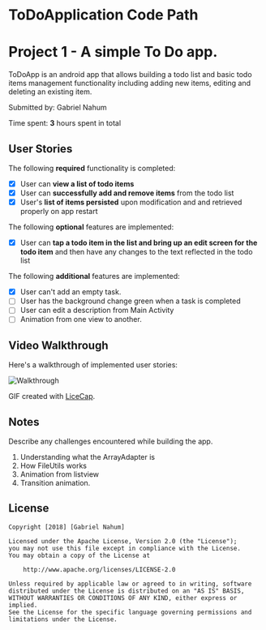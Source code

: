 # ToDoApplication Code Path
# Project 1 - A simple To Do app. 

ToDoApp is an android app that allows building a todo list and basic todo items management functionality including adding new items, editing and deleting an existing item.

Submitted by: Gabriel Nahum

Time spent: **3** hours spent in total 

## User Stories

The following **required** functionality is completed:

* [x] User can **view a list of todo items**
* [x] User can **successfully add and remove items** from the todo list
* [x] User's **list of items persisted** upon modification and and retrieved properly on app restart

The following **optional** features are implemented:

* [x] User can **tap a todo item in the list and bring up an edit screen for the todo item** and then have any changes to the text reflected in the todo list

The following **additional** features are implemented:

* [x] User can't add an empty task. 
* [ ] User has the background change green when a task is completed 
* [ ] User can edit a description from Main Activity
* [ ] Animation from one view to another. 

## Video Walkthrough

Here's a walkthrough of implemented user stories:

![Walkthrough](https://github.com/gnahum12345/ToDoApplication/blobl/master/ToDo%20Demo.gif)

GIF created with [LiceCap](http://www.cockos.com/licecap/).

## Notes

Describe any challenges encountered while building the app.

1. Understanding what the ArrayAdapter is 
2. How FileUtils works
3. Animation from listview 
4. Transition animation. 
## License

    Copyright [2018] [Gabriel Nahum]

    Licensed under the Apache License, Version 2.0 (the "License");
    you may not use this file except in compliance with the License.
    You may obtain a copy of the License at

        http://www.apache.org/licenses/LICENSE-2.0

    Unless required by applicable law or agreed to in writing, software
    distributed under the License is distributed on an "AS IS" BASIS,
    WITHOUT WARRANTIES OR CONDITIONS OF ANY KIND, either express or implied.
    See the License for the specific language governing permissions and
    limitations under the License.
